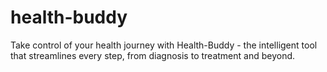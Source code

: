 # health-buddy
Take control of your health journey with Health-Buddy - the intelligent tool that streamlines every step, from diagnosis to treatment and beyond.

